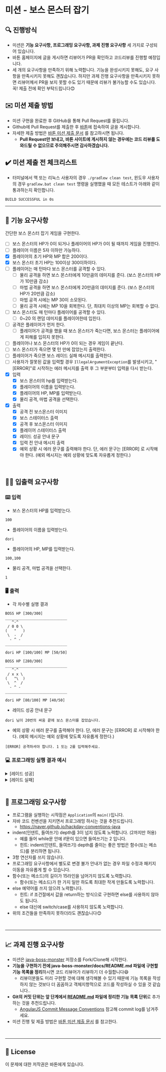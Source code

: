 # 미션 - 보스 몬스터 잡기

## 🔍 진행방식

- 미션은 **기능 요구사항, 프로그래밍 요구사항, 과제 진행 요구사항** 세 가지로 구성되어 있습니다.
- 바톤 홈페이지에 글을 게시하면 리뷰어가 PR을 확인하고 코드리뷰를 진행할 예정입니다.
- 세 개의 요구사항을 만족하기 위해 노력합니다. 기능을 완성시키지 못해도, 요구 사항을 만족시키지 못해도 괜찮습니다. 하지만 과제 진행 요구사항을 만족시키지 못하면 리뷰어께서
  PR을 보지 못할 수도 있기 때문에 리뷰가 불가능할 수도 있습니다. 꼭! 제출 전에 확인 부탁드립니다😊

## ✉️ 미션 제출 방법

- 미션 구현을 완료한 후 GitHub을 통해 Pull Request를 올립니다.
- Github에 Pull Request를 제출한 후 [바톤](http://baton-review.com)에 접속하여 글을 게시합니다.
- 자세한 제출 방법은 [바톤 미션 제출 문서](https://github.com/2023baton/baton-docs) 를 참고하시면 됩니다.
    - **Pull Request만 보내고, 바톤 사이트에 게시하지 않는 경우에는 코드 리뷰를 도와드릴 수 없으므로 주의해주시면 감사하겠습니다.**

## ✔️ 미션 제출 전 체크리스트

- 터미널에서 맥 또는 리눅스 사용자의 경우 `./gradlew clean test`, 윈도우 사용자의 경우 `gradlew.bat clean test` 명령을 실행했을 때 모든
  테스트가 아래와 같이 통과하는지 확인합니다.

```
BUILD SUCCESSFUL in 0s
```

---

## 🚀 기능 요구사항

간단한 보스 몬스터 잡기 게임을 구현한다.

- [ ] 보스 몬스터의 HP가 0이 되거나 플레이어의 HP가 0이 될 때까지 게임을 진행한다.
- [ ] 플레이어 이름은 5자 이하만 가능하다.
- [x] 플레이어의 초기 HP와 MP 합은 200이다.
- [x] 보스 몬스터 초기 HP는 100이상 300이하이다.
- [ ] 플레이어는 매 턴마다 보스 몬스터를 공격할 수 있다.
    - [ ] 물리 공격을 하면 보스 몬스터에게 10만큼의 데미지를 준다. (보스 몬스터의 HP가 10만큼 감소)
    - [ ] 마법 공격을 하면 보스 몬스터에게 20만큼의 데미지를 준다. (보스 몬스터의 HP가 20만큼 감소)
    - [ ] 마법 공격 시에는 MP 30이 소모된다.
    - [ ] 물리 공격 시에는 MP 10을 회복한다. 단, 최대치 이상의 MP는 회복할 수 없다.
- [ ] 보스 몬스터도 매 턴마다 플레이어를 공격할 수 있다.
    - [ ] 0~20 의 랜덤 데미지를 플레이어한테 입힌다.
- [ ] 공격은 플레이어가 먼저 한다.
    - [ ] 플레이어가 공격을 했을 때 보스 몬스터가 죽는다면, 보스 몬스터는 플레이어에게 피해를 입히지 못한다.
- [ ] 플레이어나 보스 몬스터의 HP가 0이 되는 경우 게임이 끝난다.
- [ ] 보스 몬스터가 죽으면 몇 턴 만에 잡았는지 출력한다.
- [ ] 플레이어가 죽으면 보스 레이드 실패 메시지를 출력한다.
- [ ] 사용자가 잘못된 값을 입력할 경우 `IllegalArgumentException`를 발생시키고, "[ERROR]"로 시작하는 에러 메시지를 출력 후 그 부분부터 입력을
  다시 받는다.
- [x] 입력
    - [x] 보스 몬스터의 hp를 입력받는다.
    - [x] 플레이어의 이름을 입력받는다.
    - [x] 플레이어의 HP, MP를 입력받는다.
    - [x] 물리 공격, 마법 공격을 선택한다.
- [x] 출력
    - [x] 공격 전 보스몬스터 이미지
    - [x] 보스 스테이터스 출력
    - [x] 공격 후 보스몬스터 이미지
    - [x] 플레이어 스테이터스 출력
    - [x] 레이드 성공 안내 문구
    - [x] 입력 전 안내 메시지 출력
    - [x] 예외 상황 시 에러 문구를 출력해야 한다. 단, 에러 문구는 [ERROR] 로 시작해야 한다. (예외 메시지는 예외 상황에 맞도록 자유롭게 정한다.)

<br>

## ✍🏻 입출력 요구사항

### ⌨️ 입력

- 보스 몬스터의 HP를 입력받는다.

```
100
```

- 플레이어의 이름을 입력받는다.

```
dori
```

- 플레이어의 HP, MP를 입력받는다.

```
100,100
```

- 물리 공격, 마법 공격을 선택한다.

```
1
```

### 🖥 출력

- 각 차수별 실행 결과

```
BOSS HP [300/300]
____________________________
   ^-^
 / 0 0 \
(   "   )
 \  -  /
  - ^ -
____________________________

dori HP [100/100] MP [50/50]

BOSS HP [280/300]
____________________________
   ^-^
 / x x \
(   "\  )
 \  ^  /
  - ^ -
____________________________

dori HP [80/100] MP [40/50]

```

- 레이드 성공 안내 문구

```
dori 님이 20번의 싸움 끝에 보스 몬스터를 잡았습니다.
```

- 예외 상황 시 에러 문구를 출력해야 한다. 단, 에러 문구는 [ERROR] 로 시작해야 한다. (예외 메시지는 예외 상황에 맞도록 자유롭게 정한다.)

```
[ERROR] 공격하셔야 합니다. 1 또는 2를 입력해주세요.
```

### 💻 프로그래밍 실행 결과 예시

<details>
<summary>[레이드 성공]</summary>
<div>

    보스 몬스터의 HP를 입력해주세요.
    100

    플레이어의 이름을 입력해주세요
    dori
    
    플레이어의 HP와 MP를 입력해주세요.(,로 구분)
    100,100
    
    보스 레이드를 시작합니다!
    
    ============================
    BOSS HP [100/100]
    ____________________________
       ^-^
     / 0 0 \
    (   "   )
     \  -  /
      - ^ -
    ____________________________
    
    dori HP [100/100] MP [100/100]
    ============================
    
    어떤 공격을 하시겠습니까?
    1. 물리 공격
    2. 마법 공격
    2
    
    마법 공격을 했습니다. (입힌 데미지: 20)
    보스가 공격 했습니다. (입힌 데미지: 0)
    
    ============================
    BOSS HP [80/100]
    ____________________________
       ^-^
     / x x \
    (   "\  )
     \  ^  /
      - ^ -
    ____________________________
    
    dori HP [100/100] MP [70/100]
    ============================
    
    어떤 공격을 하시겠습니까?
    1. 물리 공격
    2. 마법 공격
    2
    
    마법 공격을 했습니다. (입힌 데미지: 20)
    보스가 공격 했습니다. (입힌 데미지: 15)
    
    ============================
    BOSS HP [60/100]
    ____________________________
       ^-^
     / x x \
    (   "\  )
     \  ^  /
      - ^ -
    ____________________________
    
    dori HP [85/100] MP [40/100]
    ============================
    
    어떤 공격을 하시겠습니까?
    1. 물리 공격
    2. 마법 공격
    2
    
    마법 공격을 했습니다. (입힌 데미지: 20)
    보스가 공격 했습니다. (입힌 데미지: 15)
    
    ============================
    BOSS HP [40/100]
    ____________________________
       ^-^
     / x x \
    (   "\  )
     \  ^  /
      - ^ -
    ____________________________
    
    dori HP [60/100] MP [10/100]
    ============================
    
    어떤 공격을 하시겠습니까?
    1. 물리 공격
    2. 마법 공격
    1
    
    물리 공격을 했습니다. (입힌 데미지: 10)
    보스가 공격 했습니다. (입힌 데미지: 10)
    
    ============================
    BOSS HP [30/100]
    ____________________________
       ^-^
     / x x \
    (   "\  )
     \  ^  /
      - ^ -
    ____________________________
    
    dori HP [50/100] MP [20/100]
    ============================
    
    어떤 공격을 하시겠습니까?
    1. 물리 공격
    2. 마법 공격
    1
    
    물리 공격을 했습니다. (입힌 데미지: 10)
    보스가 공격 했습니다. (입힌 데미지: 10)
    
    ============================
    BOSS HP [20/100]
    ____________________________
       ^-^
     / x x \
    (   "\  )
     \  ^  /
      - ^ -
    ____________________________
    
    dori HP [40/100] MP [30/100]
    ============================
    
    어떤 공격을 하시겠습니까?
    1. 물리 공격
    2. 마법 공격
    2
    
    마법 공격을 했습니다. (입힌 데미지: 20)
    
    dori 님이 6번의 전투 끝에 보스 몬스터를 잡았습니다.

</div>
</details>

<details>
<summary>[레이드 실패]</summary>
<div>

    보스 몬스터의 HP를 입력해주세요.
    300
    
    플레이어의 이름을 입력해주세요
    dori
    
    플레이어의 HP와 MP를 입력해주세요.(,로 구분)
    10,190
    
    보스 레이드를 시작합니다!
    
    ============================
    BOSS HP [300/300]
    ____________________________
       ^-^
     / 0 0 \
    (   "   )
     \  -  /
      - ^ -
    ____________________________
    
    dori HP [10/10] MP [190/190]
    ============================
    
    어떤 공격을 하시겠습니까?
    1. 물리 공격
    2. 마법 공격
    1
    
    물리 공격을 했습니다. (입힌 데미지: 10)
    보스가 공격 했습니다. (입힌 데미지: 16)
    
    ============================
    BOSS HP [290/300]
    ____________________________
       ^-^
     / ^ ^ \
    (   "   )
     \  3  /
      - ^ -
    ____________________________
    
    dori HP [0/10] MP [190/190]
    ============================
    
    dori의 HP가 0이 되었습니다.
    보스 레이드에 실패했습니다.

</div>
</details>

<br>

## 🎱 프로그래밍 요구사항

- 프로그램을 실행하는 시작점은 `Application`의 `main()`입니다.
- 자바 코드 컨벤션을 지키면서 프로그래밍 하시는 것을 추천드립니다.
    - https://naver.github.io/hackday-conventions-java
- indent(인덴트, 들여쓰기) depth를 3이 넘지 않도록 노력합니다. (2까지만 허용)
    - 예를 들어 while문 안에 if문이 있으면 들여쓰기는 2 입니다.
    - 힌트: indent(인덴트, 들여쓰기) depth를 줄이는 좋은 방법은 함수(또는 메소드)를 분리하면 됩니다.
- 3항 연산자를 쓰지 않습니다.
- 프로그래밍 요구사항에서 별도로 변경 불가 안내가 없는 경우 파일 수정과 패키지 이동을 자유롭게 할 수 있습니다.
- 함수(또는 메소드)의 길이가 15라인을 넘어가지 않도록 노력합니다.
    - 함수(또는 메소드)가 한 가지 일만 하도록 최대한 작게 만들도록 노력합니다.
- else 예약어를 쓰지 않으려 노력합니다.
    - 힌트: if 조건절에서 값을 return하는 방식으로 구현하면 else를 사용하지 않아도 됩니다.
    - else 대신에 switch/case를 사용하지 않도록 노력합니다.
- 위의 조건들을 만족하지 못하더라도 괜찮습니다😊

<br>

---

## 📈 과제 진행 요구사항

- 미션은 [java-boss-monster](https://github.com/2023baton/java-boss-monster) 저장소를 Fork/Clone해 시작한다.
- **기능을 구현하기 전에 java-boss-monster/docs/README.md 파일에 구현할 기능 목록을 정리**하시면 코드 리뷰어가 리뷰하기 더 수월합니다😄
    - 리뷰이분들도 미리 구현할 것에 대해 생각해볼 수 있기 때문에 기능 목록을 작성하지 않는 것보다 더 꼼꼼하고 객체지향적으로 코드를 작성하실 수 있을 것 같습니다..
- **Git의 커밋 단위는 앞 단계에서 [README.md](http://readme.md/) 파일에 정리한 기능 목록 단위**로 추가하는 것을 추천드립니다.
    - [AngularJS Commit Message Conventions](https://gist.github.com/stephenparish/9941e89d80e2bc58a153)
      참고해 commit log를 남겨주세요.
- 미션 진행 및 제출 방법은 [바톤 미션 제출 문서](https://github.com/2023baton/baton-docs) 를 참고한다.

<br>

---

## 📝 License

이 문제에 대한 저작권은 바톤에게 있습니다.

